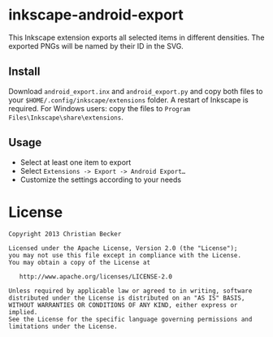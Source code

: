 inkscape-android-export
========

This Inkscape extension exports all selected items in different densities. The exported PNGs will be named by their ID in the SVG.

Install
--------

Download `android_export.inx` and `android_export.py` and copy both files to your `$HOME/.config/inkscape/extensions` folder. A restart of Inkscape is required.
For Windows users: copy the files to `Program Files\Inkscape\share\extensions`.

Usage
--------

* Select at least one item to export
* Select `Extensions -> Export -> Android Export…`
* Customize the settings according to your needs

License
========

    Copyright 2013 Christian Becker

    Licensed under the Apache License, Version 2.0 (the "License");
    you may not use this file except in compliance with the License.
    You may obtain a copy of the License at

       http://www.apache.org/licenses/LICENSE-2.0

    Unless required by applicable law or agreed to in writing, software
    distributed under the License is distributed on an "AS IS" BASIS,
    WITHOUT WARRANTIES OR CONDITIONS OF ANY KIND, either express or implied.
    See the License for the specific language governing permissions and
    limitations under the License.
